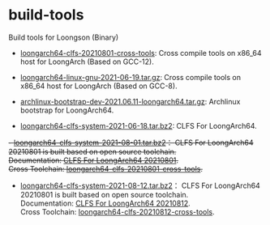 # build-tools

Build tools for Loongson (Binary)

- [loongarch64-clfs-20210801-cross-tools](https://github.com/loongson/build-tools/releases/download/2021.06.19/loongarch64-clfs-20210801-cross-tools.tar.xz): Cross compile tools on x86_64 host for LoongArch (Based on GCC-12).

- [loongarch64-linux-gnu-2021-06-19.tar.gz](https://github.com/loongson/build-tools/releases/download/2021.06.19/loongarch64-linux-gnu-2021-06-19.tar.gz): Cross compile tools on x86_64 host for LoongArch (Based on GCC-8).

- [archlinux-bootstrap-dev-2021.06.11-loongarch64.tar.gz](https://github.com/loongson/build-tools/releases/download/2021.06.19/archlinux-bootstrap-dev-2021.06.11-loongarch64.tar.gz): Archlinux bootstrap for LoongArch64.

- [loongarch64-clfs-system-2021-06-18.tar.bz2](https://github.com/loongson/build-tools/releases/download/2021.06.19/loongarch64-clfs-system-2021-06-18.tar.bz2): CLFS For LoongArch64.

~~- [loongarch64-clfs-system-2021-08-01.tar.bz2](https://github.com/sunhaiyong1978/CLFS-for-LoongArch/releases/download/20210801/loongarch64-clfs-system-20210801.tar.bz2)： CLFS For LoongArch64 20210801 is built based on open source toolchain.  
Documentation: [CLFS For LoongArch64 20210801](https://github.com/sunhaiyong1978/CLFS-for-LoongArch/blob/main/CLFS_For_LoongArch64-20210801.md).  
Cross Toolchain: [loongarch64-clfs-20210801-cross-tools](https://github.com/loongson/build-tools/releases/download/2021.06.19/loongarch64-clfs-20210801-cross-tools.tar.xz).~~

- [loongarch64-clfs-system-2021-08-12.tar.bz2](https://github.com/sunhaiyong1978/CLFS-for-LoongArch/releases/download/20210812/loongarch64-clfs-system-20210812.tar.bz2)： CLFS For LoongArch64 20210801 is built based on open source toolchain.  
Documentation: [CLFS For LoongArch64 20210812](https://github.com/sunhaiyong1978/CLFS-for-LoongArch/blob/main/CLFS_For_LoongArch64-20210812.md).  
Cross Toolchain: [loongarch64-clfs-20210812-cross-tools](https://github.com/loongson/build-tools/releases/download/2021.06.19/loongarch64-clfs-20210812-cross-tools.tar.xz).
